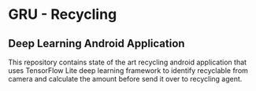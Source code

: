 # GRU - Recycling
## Deep Learning Android Application
This repository contains state of the art recycling android application that uses TensorFlow Lite deep learning framework to identify recyclable from camera and calculate the amount before send it over to recycling agent. 
